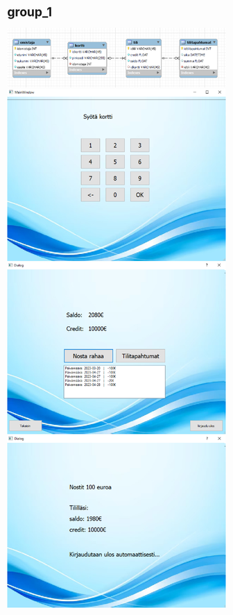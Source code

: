 # group_1

<img src="er-diagram.png">


<img src="LoginWindow.png">



<img src="ChooseActionWindow.png">



<img src="EndSceneWindow.png">




